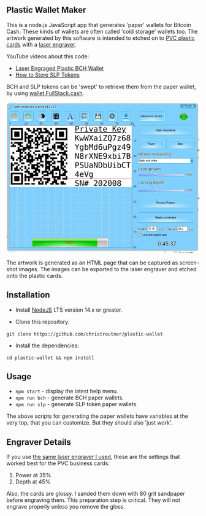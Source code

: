 ## Plastic Wallet Maker

This is a node.js JavaScript app that generates 'paper' wallets for Bitcoin Cash. These kinds of wallets are often called 'cold storage' wallets too. The artwork generated by this software is intended to etched on to [PVC plastic cards](https://amzn.to/3bV3cHj) with a [laser engraver](https://amzn.to/2V9ejXj).

YouTube videos about this code:

- [Laser Engraged Plastic BCH Wallet](https://youtu.be/3qn0mmfwlBQ)
- [How to Store SLP Tokens](https://youtu.be/g7G-TZ7fW2s)

BCH and SLP tokens can be 'swept' to retrieve them from the paper wallet, by using [wallet.FullStack.cash](https://wallet.fullstack.cash).

![artwork example](images/laser-engraver-screenshot.JPG)

The artwork is generated as an HTML page that can be captured as screen-shot
images. The images can be exported to the laser engraver and etched onto the
plastic cards.

## Installation

- Install [NodeJS](http://nodejs.org/) LTS version 14.x or greater.

- Clone this repository:

`git clone https://github.com/christroutner/plastic-wallet`

- Install the dependencies:

`cd plastic-wallet && npm install`

## Usage

- `npm start` - display the latest help menu.
- `npm run bch` - generate BCH paper wallets.
- `npm run slp` - generate SLP token paper wallets.

The above scripts for generating the paper wallets have variables at the very top, that you can customize. But they should also 'just work'.

## Engraver Details

If you use [the same laser engraver I used](https://amzn.to/2V9ejXj), these are the settings that worked best for the PVC business cards:

1. Power at 35%
2. Depth at 45%

Also, the cards are glossy. I sanded them down with 80 grit sandpaper before
engraving them. This preparation step is critical. They will not engrave properly unless you remove the gloss.
